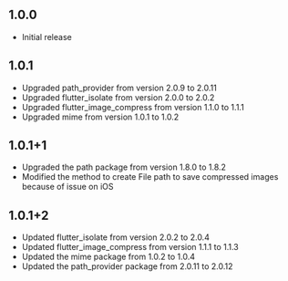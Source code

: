 ## 1.0.0

* Initial release

## 1.0.1

* Upgraded path_provider from version 2.0.9 to 2.0.11
* Upgraded flutter_isolate from version 2.0.0 to 2.0.2
* Upgraded flutter_image_compress from version 1.1.0 to 1.1.1
* Upgraded mime from version 1.0.1 to 1.0.2

## 1.0.1+1

* Upgraded the path package from version 1.8.0 to 1.8.2
* Modified the method to create File path to save compressed images because of issue on iOS

## 1.0.1+2

* Updated flutter_isolate from version 2.0.2 to 2.0.4
* Updated flutter_image_compress from version 1.1.1 to 1.1.3
* Updated the mime package from 1.0.2 to 1.0.4
* Updated the path_provider package from 2.0.11 to 2.0.12
